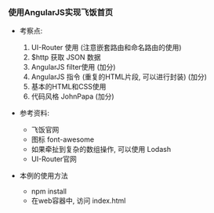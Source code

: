 ### 使用AngularJS实现飞饭首页

- 考察点:
    1. UI-Router 使用 (注意嵌套路由和命名路由的使用)
    2. $http 获取 JSON 数据
    3. AngularJS filter使用 (加分)
    4. AngularJS 指令 (重复的HTML片段, 可以进行封装) (加分)
    5. 基本的HTML和CSS使用
    6. 代码风格 JohnPapa (加分)

- 参考资料:
    - 飞饭官网
    - 图标 font-awesome
    - 如果牵扯到复杂的数组操作, 可以使用 Lodash
    - UI-Router官网

- 本例的使用方法
    - npm install
    - 在web容器中, 访问 index.html

